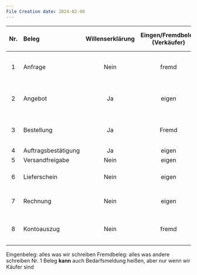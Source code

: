 ```yaml
---
File Creation date: 2024-02-08
---
```

| Nr. | Beleg               | Willenserklärung | Eingen/Fremdbeleg (Verkäufer) | Tätigkeit wird ausgelöst (Verkäufer                        |
|:---:|:------------------- |:----------------:|:-----------------------------:|:---------------------------------------------------------- |
|  1  | Anfrage             |       Nein       |             fremd             | Prüfen Liefer Liefer-willig/fähig-keit & Kreditlimit       |
|  2  | Angebot             |        Ja        |             eigen             | Vergleichen Preise & Menge mit Annfrage Preis&Mengen       |
|  3  | Bestellung          |        Ja        |             Fremd             | Prüfen ob Preis&Menge mit Angebot übereinstimmen           |
|  4  | Auftragsbestätigung |        Ja        |             eigen             | -                                                          |
|  5  | Versandfreigabe     |       Nein       |             eigen             | -                                                          |
|  6  | Lieferschein        |       Nein       |             eigen             | Löst eine Lagerabbuchung aus                               |
|  7  | Rechnung            |       Nein       |             eigen             | Löst eine Finanzbuchung aus                                |
|  8  | Kontoauszug         |       Nein       |             fremd             | Prüfen ob Zahlen korrekt sind. Buchung des Zahlungszugangs |

Eingenbeleg: alles was wir schreiben
Fremdbeleg: alles was andere schreiben
Nr. 1 Beleg **kann** auch Bedarfsmeldung heißen, aber nur wenn wir Käufer sind